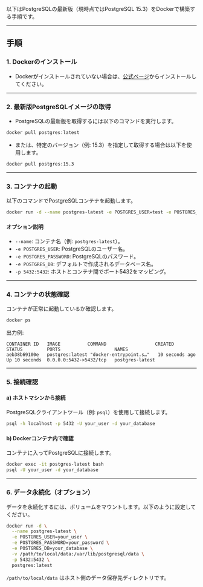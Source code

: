 以下はPostgreSQLの最新版（現時点ではPostgreSQL 15.3）をDockerで構築する手順です。

---

## **手順**

### **1. Dockerのインストール**
- Dockerがインストールされていない場合は、[公式ページ](https://www.docker.com/)からインストールしてください。

---

### **2. 最新版PostgreSQLイメージの取得**
- PostgreSQLの最新版を取得するには以下のコマンドを実行します。

```bash
docker pull postgres:latest
```

- または、特定のバージョン（例: 15.3）を指定して取得する場合は以下を使用します。

```bash
docker pull postgres:15.3
```

---

### **3. コンテナの起動**
以下のコマンドでPostgreSQLコンテナを起動します。

```bash
docker run -d --name postgres-latest -e POSTGRES_USER=test -e POSTGRES_PASSWORD=test -e POSTGRES_DB=test -v C:\Users\yimam\Desktop\git\Udemy_SQL\db_volume:/var/lib/postgresql/data -p 5432:5432 postgres:latest
```

#### **オプション説明**
- `--name`: コンテナ名（例: `postgres-latest`）。
- `-e POSTGRES_USER`: PostgreSQLのユーザー名。
- `-e POSTGRES_PASSWORD`: PostgreSQLのパスワード。
- `-e POSTGRES_DB`: デフォルトで作成されるデータベース名。
- `-p 5432:5432`: ホストとコンテナ間でポート5432をマッピング。

---

### **4. コンテナの状態確認**
コンテナが正常に起動しているか確認します。

```bash
docker ps
```

出力例:
```plaintext
CONTAINER ID   IMAGE          COMMAND                  CREATED         STATUS         PORTS                    NAMES
aeb38b69100e   postgres:latest "docker-entrypoint.s…"   10 seconds ago  Up 10 seconds  0.0.0.0:5432->5432/tcp   postgres-latest
```

---

### **5. 接続確認**
#### **a) ホストマシンから接続**
PostgreSQLクライアントツール（例: `psql`）を使用して接続します。

```bash
psql -h localhost -p 5432 -U your_user -d your_database
```

#### **b) Dockerコンテナ内で確認**
コンテナに入ってPostgreSQLに接続します。

```bash
docker exec -it postgres-latest bash
psql -U your_user -d your_database
```

---

### **6. データ永続化（オプション）**
データを永続化するには、ボリュームをマウントします。以下のように設定してください。

```bash
docker run -d \
  --name postgres-latest \
  -e POSTGRES_USER=your_user \
  -e POSTGRES_PASSWORD=your_password \
  -e POSTGRES_DB=your_database \
  -v /path/to/local/data:/var/lib/postgresql/data \
  -p 5432:5432 \
  postgres:latest
```

`/path/to/local/data` はホスト側のデータ保存先ディレクトリです。
